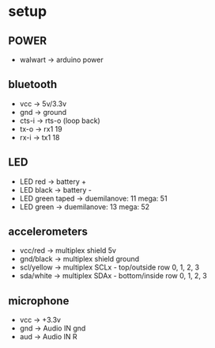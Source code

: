 setup
=====

POWER
-----
* walwart   -> arduino power

bluetooth
---------
* vcc       -> 5v/3.3v
* gnd       -> ground
* cts-i     -> rts-o (loop back)
* tx-o      -> rx1 19
* rx-i      -> tx1 18

LED
---
* LED red           -> battery +
* LED black         -> battery -
* LED green taped   -> duemilanove: 11 mega: 51
* LED green         -> duemilanove: 13 mega: 52

accelerometers
--------------
* vcc/red       -> multiplex shield 5v
* gnd/black     -> multiplex shield ground
* scl/yellow    -> multiplex SCLx - top/outside row 0, 1, 2, 3
* sda/white     -> multiplex SDAx - bottom/inside row 0, 1, 2, 3

microphone
----------
* vcc   -> +3.3v
* gnd   -> Audio IN gnd
* aud   -> Audio IN R
